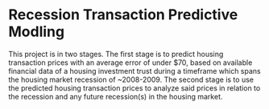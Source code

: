 # Recession Transaction Predictive Modling

This project is in two stages. The first stage is to predict housing transaction prices with an average error of under $70, based on available financial data of a housing investment trust during a timeframe which spans the housing market recession of ~2008-2009. The second stage is to use the predicted housing transaction prices to analyze said prices in relation to the recession and any future recession(s) in the housing market. 
